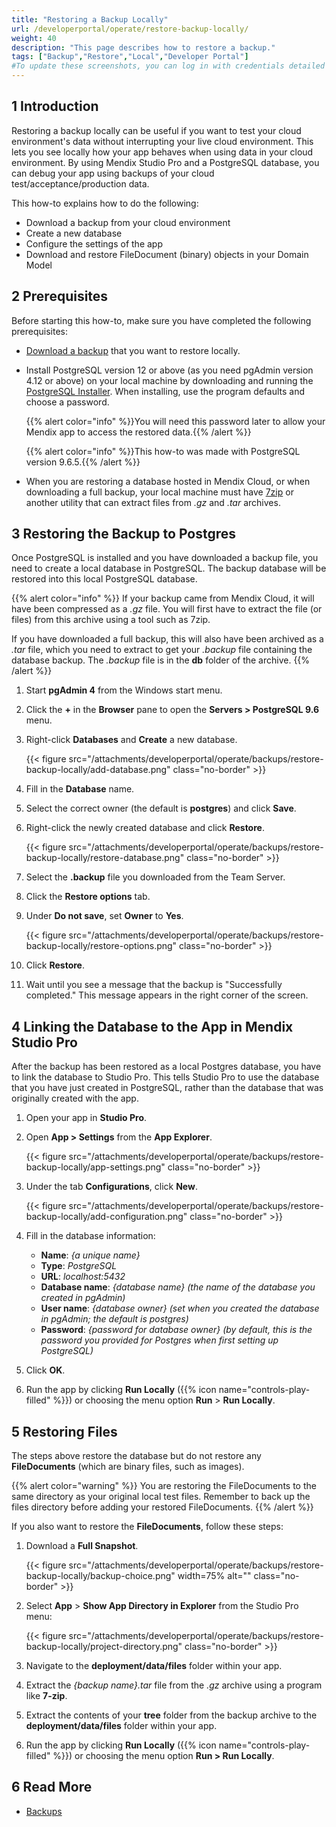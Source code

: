 ```yaml
---
title: "Restoring a Backup Locally"
url: /developerportal/operate/restore-backup-locally/
weight: 40
description: "This page describes how to restore a backup."
tags: ["Backup","Restore","Local","Developer Portal"]
#To update these screenshots, you can log in with credentials detailed in How to Update Screenshots Using Team Apps.
---
```


## 1 Introduction

Restoring a backup locally can be useful if you want to test your cloud environment's data without interrupting your live cloud environment. This lets you see locally how your app behaves when using data in your cloud environment. By using Mendix Studio Pro and a PostgreSQL database, you can debug your app using backups of your cloud test/acceptance/production data.

This how-to explains how to do the following:

* Download a backup from your cloud environment
* Create a new database
* Configure the settings of the app
* Download and restore FileDocument (binary) objects in your Domain Model

## 2 Prerequisites

Before starting this how-to, make sure you have completed the following prerequisites:

* [Download a backup](/developerportal/operate/download-backup/) that you want to restore locally.
* Install PostgreSQL version 12 or above (as you need pgAdmin version 4.12 or above) on your local machine by downloading and running the [PostgreSQL Installer](https://www.postgresql.org/download/windows/). When installing, use the program defaults and choose a password.

    {{% alert color="info" %}}You will need this password later to allow your Mendix app to access the restored data.{{% /alert %}}

    {{% alert color="info" %}}This how-to was made with PostgreSQL version 9.6.5.{{% /alert %}}

* When you are restoring a database hosted in Mendix Cloud, or when downloading a full backup, your local machine must have [7zip](https://www.7-zip.org/) or another utility that can extract files from *.gz* and *.tar* archives.

## 3 Restoring the Backup to Postgres

Once PostgreSQL is installed and you have downloaded a backup file, you need to create a local database in PostgreSQL. The backup database will be restored into this local PostgreSQL database.

{{% alert color="info" %}}
If your backup came from Mendix Cloud, it will have been compressed as a *.gz* file. You will first have to extract the file (or files) from this archive using a tool such as 7zip.

If you have downloaded a full backup, this will also have been archived as a *.tar* file, which you need to extract to get your *.backup* file containing the database backup. The *.backup* file is in the **db** folder of the archive.
{{% /alert %}}

1. Start **pgAdmin 4** from the Windows start menu. 
2. Click the **+** in the **Browser** pane to open the **Servers > PostgreSQL 9.6** menu.
3. Right-click **Databases** and **Create** a new database.

    {{< figure src="/attachments/developerportal/operate/backups/restore-backup-locally/add-database.png" class="no-border" >}}

4. Fill in the **Database** name.
5. Select the correct owner (the default is **postgres**) and click **Save**.
6. Right-click the newly created database and click **Restore**.

    {{< figure src="/attachments/developerportal/operate/backups/restore-backup-locally/restore-database.png" class="no-border" >}}

7. Select the **.backup** file you downloaded from the Team Server.
8. Click the **Restore options** tab.
9. Under **Do not save**, set **Owner** to **Yes**.

    {{< figure src="/attachments/developerportal/operate/backups/restore-backup-locally/restore-options.png" class="no-border" >}}

10. Click **Restore**.
11. Wait until you see a message that the backup is "Successfully completed." This message appears in the right corner of the screen.

## 4 Linking the Database to the App in Mendix Studio Pro

After the backup has been restored as a local Postgres database, you have to link the database to Studio Pro. This tells Studio Pro to use the database that you have just created in PostgreSQL, rather than the database that was originally created with the app.

1. Open your app in **Studio Pro**.
2. Open **App > Settings** from the **App Explorer**.

    {{< figure src="/attachments/developerportal/operate/backups/restore-backup-locally/app-settings.png" class="no-border" >}}

3. Under the tab **Configurations**, click **New**.

    {{< figure src="/attachments/developerportal/operate/backups/restore-backup-locally/add-configuration.png" class="no-border" >}}

4. Fill in the database information:
    * **Name**: *{a unique name}*
    * **Type**: *PostgreSQL*
    * **URL**: *localhost:5432*
    * **Database name**: *{database name} (the name of the database you created in pgAdmin)*
    * **User name**: *{database owner} (set when you created the database in pgAdmin; the default is postgres)*
    * **Password**: *{password for database owner} (by default, this is the password you provided for Postgres when first setting up PostgreSQL)*

5. Click **OK**.
6. Run the app by clicking **Run Locally** ({{% icon name="controls-play-filled" %}}) or choosing the menu option **Run** > **Run Locally**.

## 5 Restoring Files

The steps above restore the database but do not restore any **FileDocuments** (which are binary files, such as images).

{{% alert color="warning" %}}
You are restoring the FileDocuments to the same directory as your original local test files. Remember to back up the files directory before adding your restored FileDocuments.
{{% /alert %}}

If you also want to restore the **FileDocuments**, follow these steps:

1. Download a **Full Snapshot**.

    {{< figure src="/attachments/developerportal/operate/backups/restore-backup-locally/backup-choice.png" width=75% alt="" class="no-border" >}}

2. Select **App** > **Show App Directory in Explorer** from the Studio Pro menu:

    {{< figure src="/attachments/developerportal/operate/backups/restore-backup-locally/project-directory.png" class="no-border" >}}

3. Navigate to the **deployment/data/files** folder within your app.
4. Extract the *{backup name}.tar* file from the *.gz* archive using a program like **7-zip**.
5. Extract the contents of your **tree** folder from the backup archive to the  **deployment/data/files** folder within your app.
6. Run the app by clicking **Run Locally** ({{% icon name="controls-play-filled" %}}) or choosing the menu option **Run > Run Locally**.

## 6 Read More

* [Backups](/developerportal/operate/backups/)
